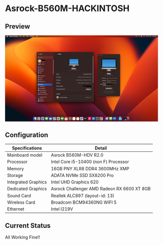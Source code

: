 # Asrock-B560M-HACKINTOSH

## Preview

<img src=https://github.com/Anemonastrum/Asrock-B560M-HACKINTOSH/blob/main/Screenshoot1.png width="auto" height="auto"/>

## Configuration

| Specifications | Detail                                                  |
| ------------------- | ------------------------------------------- |
| Mainboard model | Asrock B560M-HDV R2.0 |
| Processor | Intel Core i5-10400 (non F) Processor |
| Memory | 16GB PNY XLR8 DDR4 3600MHz XMP |
| Storage | ADATA NVMe SSD SX8200 Pro |
| Integrated Graphics | Intel UHD Graphics 620 |
| Dedicated Graphics | Asrock Challenger AMD Radeon RX 6600 XT 8GB |
| Sound Card | Realtek ALC897 (layout-id: 13) |
| Wireless Card | Broadcom BCM94360NG WIFI 5 |
| Ethernet | Intel I219V |

## Current Status

All Working Fine!!

